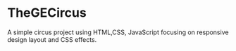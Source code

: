 # TheGECircus
A simple circus project using HTML,CSS, JavaScript focusing on responsive design layout and CSS effects.
